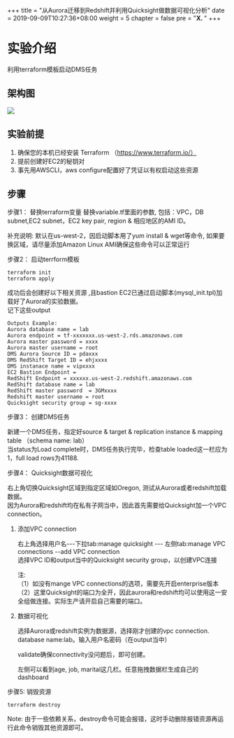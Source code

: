 +++
title = "从Aurora迁移到Redshift并利用Quicksight做数据可视化分析"
date = 2019-09-09T10:27:36+08:00
weight = 5
chapter = false
pre = "<b>X. </b>"
+++

# 实验介绍

利用terraform模板启动DMS任务

## 架构图

![](https://lab798.s3.cn-north-1.amazonaws.com.cn/legacy/bi/aurora_redshift_dms/dms.png)

## 实验前提

1. 确保您的本机已经安装 Terraform  （https://www.terraform.io/）
2. 提前创建好EC2的秘钥对
3. 事先用AWSCLI，aws configure配置好了凭证以有权启动这些资源

## 步骤


步骤1： 替换terraform变量
替换variable.tf里面的参数, 包括：VPC，DB subnet,EC2 subnet，EC2 key pair, region & 相应地区的AMI ID。 

补充说明: 默认在us-west-2，因启动脚本用了yum install & wget等命令, 如果要换区域，请尽量添加Amazon Linux AMI确保这些命令可以正常运行   


步骤2： 启动terrform模板

```
terraform init
terraform apply
```

成功后会创建好以下相关资源 ,且bastion EC2已通过启动脚本(mysql_init.tpl)加载好了Aurora的实验数据。  	
记下这些output 

```
Outputs Example:
Aurora database name = lab
Aurora endpoint = tf-xxxxxxx.us-west-2.rds.amazonaws.com
Aurora master password = xxxx
Aurora master username = root
DMS Aurora Source ID = pdaxxx
DMS RedShift Target ID = ehjxxxx
DMS instanace name = vipxxxx
EC2 Bastion Endpoint = 
RedShift Endpoint = xxxxxx.us-west-2.redshift.amazonaws.com
RedShift database name = lab
RedShift master password  = 3GMxxxx
Redshift master username = root
Quicksight security group = sg-xxxx
```

步骤3： 创建DMS任务   

新建一个DMS任务，指定好source & target & replication instance & mapping table （schema name: lab）  
当status为Load complete时，DMS任务执行完毕，检查table loaded这一栏应为1，full load rows为41188.
   
   
   
步骤4： Quicksight数据可视化   
   
右上角切换Quicksight区域到指定区域如Oregon, 测试从Aurora或者redshift加载数据。  
因为Aurora和redshift均在私有子网当中，因此首先需要给Quicksight加一个VPC connection。    
   

1. 添加VPC connection   

	右上角选择用户名---下拉tab:manage quicksight --- 左侧tab:manage VPC connections --add VPC connection   
	选择VPC ID和output当中的Quicksight security group，以创建VPC连接   

	注:   
	（1）如没有mange VPC connections的选项，需要先开启enterprise版本  
	（2）这里Quicksight的端口为全开，因此aurora和redshift均可以使用这一安全组做连接。实际生产请开启自己需要的端口。 


2. 数据可视化   

	选择Aurora或redshift实例为数据源，选择刚才创建的vpc connection. database name:lab。输入用户名密码（在output当中）  

	validate确保connectivity没问题后，即可创建。   

	左侧可以看到age, job, marital这几栏。任意拖拽数据栏生成自己的dashboard   
   

   
步骤5:  销毁资源

```
terraform destroy
```

Note: 由于一些依赖关系，destroy命令可能会报错，这时手动删除报错资源再运行此命令销毁其他资源即可。






